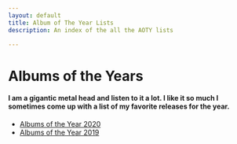 ```yaml
---
layout: default
title: Album of The Year Lists
description: An index of the all the AOTY lists

---
```

# Albums of the Years

#### I am a gigantic metal head and listen to it a lot. I like it so much I sometimes come up with a list of my favorite releases for the year.

* [Albums of the Year 2020](/AOTY/aoty-2020.html)
* [Albums of the Year 2019](/AOTY/aoty-2019.html)
